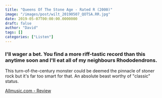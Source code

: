 ```yaml
---
title: "Queens Of The Stone Age - Rated R (2000)"
image: "/images/post/wilt_20190507_QOTSA.RR.jpg"
date: 2019-05-07T00:00:00.0000000
draft: false
author: "David"
tags: []
categories: ["Listen"]
---
```

### I'll wager a bet. You find a more riff-tastic record than this anytime soon and I'll eat all of my neighbours Rhododendrons.

 This turn-of-the-century monster could be deemed the pinnacle of stoner rock but it's far too smart for that. An absolute beast worthy of "classic" status.

 [Allmusic.com - Review](https://www.allmusic.com/album/rated-r-mw0000063796)